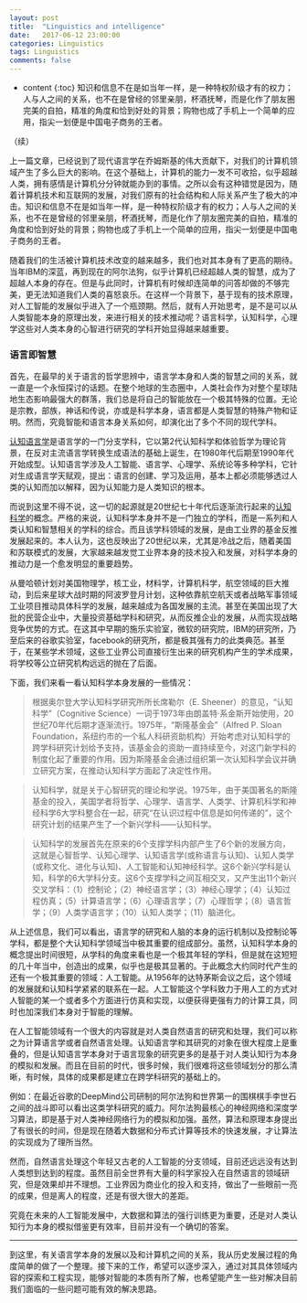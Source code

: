 ```yaml
---
layout: post
title:  "Linguistics and intelligence"
date:   2017-06-12 23:00:00
categories: Linguistics
tags: Linguistics
comments: false
---
```

* content
{:toc}
知识和信息不在是如当年一样，是一种特权阶级才有的权力；人与人之间的关系，也不在是曾经的邻里亲朋，杯酒抚琴，而是化作了朋友圈完美的自拍，精准的角度和恰到好处的背景；购物也成了手机上一个简单的应用，指尖一划便是中国电子商务的王者。
 <!--more-->
（续）

上一篇文章，已经说到了现代语言学在乔姆斯基的伟大贡献下，对我们的计算机领域产生了多么巨大的影响。在这个基础上，计算机的能力一发不可收拾，似乎超越人类，拥有感情是计算机分分钟就能办到的事情。之所以会有这种错觉是因为，随着计算机技术和互联网的发展，对我们原有的社会结构和人际关系产生了极大的冲击。知识和信息不在是如当年一样，是一种特权阶级才有的权力；人与人之间的关系，也不在是曾经的邻里亲朋，杯酒抚琴，而是化作了朋友圈完美的自拍，精准的角度和恰到好处的背景；购物也成了手机上一个简单的应用，指尖一划便是中国电子商务的王者。

随着我们的生活被计算机技术改变的越来越多，我们也对其本身有了更高的期待。当年IBM的深蓝，再到现在的阿尔法狗，似乎计算机已经超越人类的智慧，成为了超越人本身的存在。但是与此同时，计算机有时候却连简单的问答却做的不够完美，更无法知道我们人类的喜怒哀乐。在这样一个背景下，基于现有的技术原理，对人工智能的发展似乎进入了一个瓶颈期。然后，就有人开始思考，是不是可以从人类智能本身的原理出发，来进行相关的技术推动呢？语言科学，认知科学，心理学这些对人类本身的心智进行研究的学科开始显得越来越重要。

### 语言即智慧

首先，在最早的关于语言的哲学思辨中，语言学本身和人类的智慧之间的关系，就一直是一个永恒探讨的话题。在整个地球的生态圈中，人类社会作为对整个星球陆地生态影响最强大的群落，我们总是将自己的智能放在一个极其特殊的位置。无论是宗教，部族，神话和传说，亦或是科学本身，语言都是人类智慧的特殊产物和证明。然而，究竟智能和语言本身关系如何，却演化出了多个不同的现代学科。

[认知语言学](https://en.wikipedia.org/wiki/Cognitive_linguistics)是语言学的一门分支学科，它以第2代认知科学和体验哲学为理论背景，在反对主流语言学转换生成语法的基础上诞生，在1980年代后期至1990年代开始成型。认知语言学涉及人工智能、语言学、心理学、系统论等多种学科，它针对生成语言学天赋观，提出：语言的创建、学习及运用，基本上都必须能够透过人类的认知而加以解释，因为认知能力是人类知识的根本。

而说到这里不得不说，这一切的起源就是20世纪七十年代后逐渐流行起来的[认知科学](https://en.wikipedia.org/wiki/Cognitive_science)的概念。严格的来说，认知科学本身并不是一门独立的学科，而是一系列和人类认知和智慧相关的学科的综合。而且该学科领域的发展，是由工业界的基金反推发展起来的。本人认为，这也反映出了20世纪以来，尤其是冷战之后，随着美国和苏联模式的发展，大家越来越发觉工业界本身的技术投入和发展，对科学本身的推动力是一个愈发明显的重要趋势。

从曼哈顿计划对美国物理学，核工业，材料学，计算机科学，航空领域的巨大推动，到后来星球大战时期的阿波罗登月计划，这种依靠航空航天或者战略军事领域工业项目推动具体科学的发展，越来越成为各国发展的主流。甚至在美国出现了大批的民营企业中，大量投资基础学科和研究，从而反推企业的发展，从而实现战略竞争优势的方式。在这其中早期的施乐实验室，微软的研究院，IBM的研究所，乃至后来的谷歌实验室，facebook的研究所，都是极其强有力的此类典范。甚至于，在某些学术领域，这些工业界公司直接衍生出来的研究机构产生的学术成果，将学校等公立研究机构远远的抛在了后面。

下面，我们来看一看认知科学本身发展的一些情况：

>根据奥尔登大学认知科学研究所所长席勒尔（E. Sheener）的意见，“认知科学”（Cognitive Science）一词于1973年由朗盖特·系金斯开始使用，20世纪70年代后期才逐渐流行。1975年，“斯隆基金会”（Alfred P. Sloan Foundation，系纽约市的一个私人科研资助机构）开始考虑对认知科学的跨学科研究计划给予支持，该基金会的资助一直持续至今，对这门新学科的制度化起了重要的作用。因为斯隆基金会通过组织第一次认知科学会议并确立研究方案，在推动认知科学方面起了决定性作用。

>认知科学，就是关于心智研究的理论和学说。1975年，由于美国著名的斯隆基金的投入，美国学者将哲学、心理学、语言学、人类学、计算机科学和神经科学6大学科整合在一起，研究“在认识过程中信息是如何传递的”，这个研究计划的结果产生了一个新兴学科——认知科学。

>认知科学的发展首先在原来的6个支撑学科内部产生了6个新的发展方向，这就是心智哲学、认知心理学、认知语言学(或称语言与认知)、认知人类学(或称文化、进化与认知)、人工智能和认知神经科学。这6个新兴学科是认知，科学的6大学科分支。这6个支撑学科之间互相交叉，又产生出11个新兴交叉学科：（1）控制论；（2）神经语言学；（3）神经心理学；（4）认知过程仿真；（5）计算语言学；（6）心理语言学；（7）心理哲学；（8）语言哲学；（9）人类学语言学；（10）认知人类学；（11）脑进化。

从上述信息，我们可以看出，语言学的研究和人脑的本身的运行机制以及控制论等学科，都是整个大认知科学领域当中极其重要的组成部分。虽然，认知科学本身的概念提出时间很短，从学科的角度来看也是一个极其年轻的学科，但是就在这短短的几十年当中，创造出的成果，似乎也是极其显著的。于此概念大约同时代产生的还有一个极其重要的领域：人工智能。从1956年的达特茅斯会议之后，这个领域的发展就和认知科学紧紧的联系在一起。人工智能这个学科致力于用人工的方式对人智能的某一个或者多个方面进行仿真和实现，以便获得更强有力的计算工具，同时也加深我们本身对于智能的理解。

在人工智能领域有一个很大的内容就是对人类自然语言的研究和处理，我们可以称之为计算语言学或者自然语言处理。认知语言学和其研究的对象在很大程度上是重叠的，但是认知语言学本身对于语言现象的研究更多的是基于对人类认知行为本身的模拟和发展。而且在目前的时代，很多时候，我们很难将这些领域划分的那么清晰，有时候，具体的成果都是建立在跨学科研究的基础上的。

例如：在最近谷歌的DeepMind公司研制的阿尔法狗和世界第一的围棋棋手李世石之间的战斗即可以看出这类学科研究的威力。阿尔法狗最核心的神经网络和深度学习算法，即是基于对人类神经网络行为的模拟和加强。虽然，算法和原理本身提出了有很长的时间，但是现在随着大数据和分布式计算等技术的快速发展，才让算法的实现成为了理所当然。

然而，自然语言处理这个年轻又古老的人工智能的分支领域，目前还远远没有达到人类想到达到的程度。虽然目前全世界有大量的科学家投入在自然语言的领域研究，但是效果却并不理想。工业界因为商业化的投入和支持，做出了一些眼前一亮的成果，但是离人的程度，还是有很大很大的差距。

究竟在未来的人工智能发展中，大数据和算法的强行训练更为重要，还是对人类认知行为本身的模拟借鉴更有效率，目前并没有一个确切的答案。

---

到这里，有关语言学本身的发展以及和计算机之间的关系，我从历史发展过程的角度简单的做了一个整理。接下来的工作，希望可以逐步深入，通过对其具体领域内容的探索和工程实现，能够对智能的本质有所了解，也希望能产生一些对解决目前我们面临的一些问题可能有效的解决思路。
